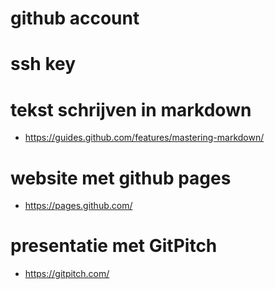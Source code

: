 # github account
# ssh key
# tekst schrijven in markdown
- https://guides.github.com/features/mastering-markdown/
# website met github pages
- https://pages.github.com/
# presentatie met GitPitch
 - https://gitpitch.com/
